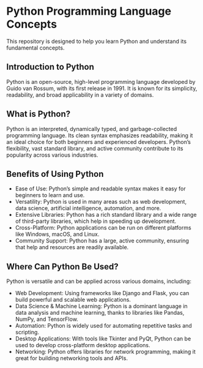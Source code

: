 # Python Programming Language Concepts
This repository is designed to help you learn Python and understand its fundamental concepts.

## Introduction to Python
Python is an open-source, high-level programming language developed by Guido van Rossum, with its first release in 1991. It is known for its simplicity, readability, and broad applicability in a variety of domains.

## What is Python?
Python is an interpreted, dynamically typed, and garbage-collected programming language. Its clean syntax emphasizes readability, making it an ideal choice for both beginners and experienced developers. Python’s flexibility, vast standard library, and active community contribute to its popularity across various industries.

## Benefits of Using Python
- Ease of Use: Python’s simple and readable syntax makes it easy for beginners to learn and use.
- Versatility: Python is used in many areas such as web development, data science, artificial intelligence, automation, and more.
- Extensive Libraries: Python has a rich standard library and a wide range of third-party libraries, which help in speeding up development.
- Cross-Platform: Python applications can be run on different platforms like Windows, macOS, and Linux.
- Community Support: Python has a large, active community, ensuring that help and resources are readily available.

## Where Can Python Be Used?
Python is versatile and can be applied across various domains, including:

- Web Development: Using frameworks like Django and Flask, you can build powerful and scalable web applications.
- Data Science & Machine Learning: Python is a dominant language in data analysis and machine learning, thanks to libraries like Pandas, NumPy, and TensorFlow.
- Automation: Python is widely used for automating repetitive tasks and scripting.
- Desktop Applications: With tools like Tkinter and PyQt, Python can be used to develop cross-platform desktop applications.
- Networking: Python offers libraries for network programming, making it great for building networking tools and APIs.
